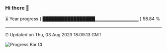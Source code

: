 ### Hi there 👋

⏳ Year progress { █████████████████▁▁▁▁▁▁▁▁▁▁▁▁▁ } 58.84 %

---

⏰ Updated on Thu, 03 Aug 2023 18:09:13 GMT

![Progress Bar CI](https://github.com/Shyam-Makwana/GitHub-Actions-Demo/workflows/Progress%20Bar%20CI/badge.svg)
